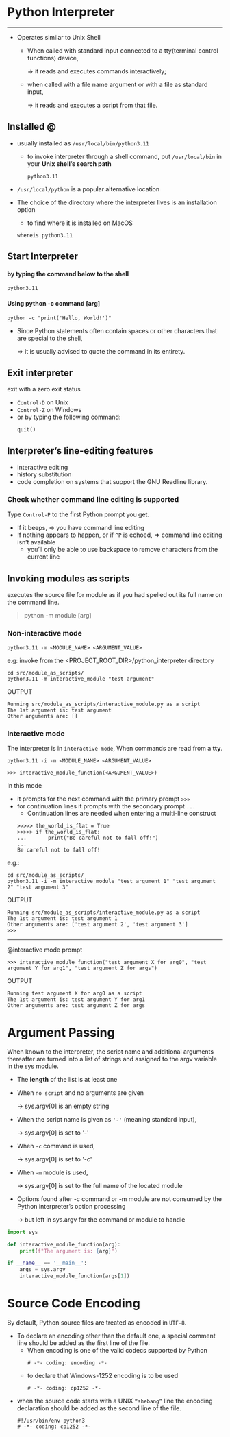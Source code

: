 # Python Interpreter
***
* Operates similar to Unix Shell
  * When called with standard input connected to a tty(terminal control functions) device, 
  
    ⇒ it reads and executes commands interactively;
  
  * when called with a file name argument or with a file as standard input, 
  
    ⇒ it reads and executes a script from that file.

## Installed @
* usually installed as `/usr/local/bin/python3.11`
  * to invoke interpreter through a shell command, put `/usr/local/bin` in your **Unix shell’s search path**
    ```shell
    python3.11
    ```
* `/usr/local/python` is a popular alternative location


* The choice of the directory where the interpreter lives is an installation option
  * to find where it is installed on MacOS
  ```shell
  whereis python3.11
  ```

## Start Interpreter

#### by typing the command below to the shell
```shell
python3.11
```

#### Using python -c command [arg]
```shell
python -c "print('Hello, World!')"
```
* Since Python statements often contain spaces or other characters that are special to the shell,

  ⇒ it is usually advised to quote the command in its entirety.

## Exit interpreter
exit with a zero exit status
* `Control-D` on Unix
* `Control-Z` on Windows
* or by typing the following command: 
  ```shell
  quit()
  ```

## Interpreter’s line-editing features 
* interactive editing
* history substitution 
* code completion on systems that support the GNU Readline library. 

### Check whether command line editing is supported 
Type `Control-P` to the first Python prompt you get. 
* If it beeps, ⇒ you have command line editing
* If nothing appears to happen, or if `^P` is echoed, ⇒ command line editing isn’t available
  * you’ll only be able to use backspace to remove characters from the current line



## Invoking modules as scripts
executes the source file for module as if you had spelled out its full name on the command line.

> python -m module [arg]  


### Non-interactive mode

```shell
python3.11 -m <MODULE_NAME> <ARGUMENT_VALUE>
```
e.g: invoke from the <PROJECT_ROOT_DIR>/python_interpreter directory
```shell
cd src/module_as_scripts/
python3.11 -m interactive_module "test argument"
```
OUTPUT
```text
Running src/module_as_scripts/interactive_module.py as a script
The 1st argument is: test argument
Other arguments are: []
```

### Interactive mode

The interpreter is in `interactive mode`, When commands are read from a **tty**.  
```shell
python3.11 -i -m <MODULE_NAME> <ARGUMENT_VALUE>
```

```text
>>> interactive_module_function(<ARGUMENT_VALUE>)
```

In this mode 
* it prompts for the next command with the primary prompt `>>>`
* for continuation lines it prompts with the secondary prompt `...`
  * Continuation lines are needed when entering a multi-line construct
  ```text
  >>>>> the_world_is_flat = True
  >>>>> if the_world_is_flat:
  ...	    print("Be careful not to fall off!")
  ...
  Be careful not to fall off!
  ```

e.g.:
```shell
cd src/module_as_scripts/
python3.11 -i -m interactive_module "test argument 1" "test argument 2" "test argument 3"
```
OUTPUT
```text
Running src/module_as_scripts/interactive_module.py as a script
The 1st argument is: test argument 1
Other arguments are: ['test argument 2', 'test argument 3']
>>> 
```
---

@interactive mode prompt
```text
>>> interactive_module_function("test argument X for arg0", "test argument Y for arg1", "test argument Z for args")
```

OUTPUT
```text
Running test argument X for arg0 as a script
The 1st argument is: test argument Y for arg1
Other arguments are: test argument Z for args
```

# Argument Passing 
When known to the interpreter, the script name and additional arguments thereafter are turned into a list of strings and assigned to the argv variable in the sys module. 
* The **length** of the list is at least one
* When `no script` and no arguments are given 

  → sys.argv[0] is an empty string
* When the script name is given as `'-'` (meaning standard input),  

  → sys.argv[0] is set to '-'
* When `-c` command is used, 

  → sys.argv[0] is set to '-c'
* When `-m` module is used, 
  
  → sys.argv[0] is set to the full name of the located module
* Options found after -c command or -m module are not consumed by the Python interpreter’s option processing 

  → but left in sys.argv for the command or module to handle

```python
import sys

def interactive_module_function(arg):
    print(f"The argument is: {arg}")

if __name__ == '__main__':
    args = sys.argv
    interactive_module_function(args[1])
```

# Source Code Encoding
By default, Python source files are treated as encoded in `UTF-8`. 

* To declare an encoding other than the default one, a special comment line should be added as the first line of the file.
  * When encoding is one of the valid codecs supported by Python
    ```text
    # -*- coding: encoding -*-
    ```
  * to declare that Windows-1252 encoding is to be used
    ```text
    # -*- coding: cp1252 -*-
    ```
* when the source code starts with a UNIX `“shebang”` line the encoding declaration should be added as the second line of the file.
  ```text
  #!/usr/bin/env python3
  # -*- coding: cp1252 -*-
  ```
